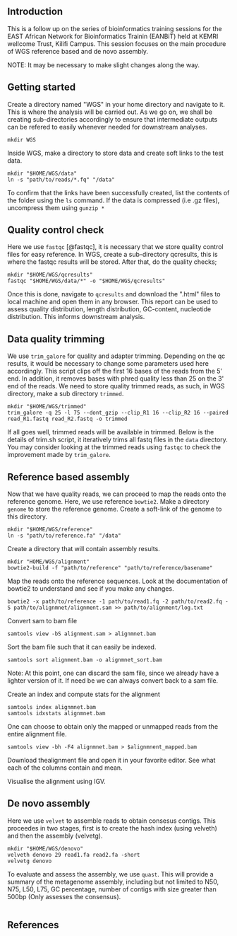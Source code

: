 ## **Introduction**
This is a follow up on the series of bioinformatics training sessions for the EAST African Network for Bioinformatics Trainin (EANBiT) held at KEMRI wellcome Trust, Kilifi Campus. This session focuses on the main procedure of  WGS reference based and de novo assembly.

NOTE: It may  be necessary to make slight changes along the way.

## **Getting started**
Create a directory named "WGS" in your home directory and navigate to it. This is where the analysis will be carried out. As we go on, we shall be creating sub-directories accordingly to ensure that intermediate outputs can be refered to easily whenever needed for downstream analyses. 
```{r,eval=FALSE,error=FALSE,warning=FALSE,message=FALSE,echo=TRUE}
mkdir WGS
```

Inside WGS, make a directory to store data and create soft links to the test data. 
```{r,eval=FALSE,error=FALSE,warning=FALSE,message=FALSE,echo=TRUE}
mkdir "$HOME/WGS/data"
ln -s "path/to/reads/*.fq" "/data"
```

To confirm that the links have been successfully created, list the contents of the folder using the `ls` command. If the data is compressed (i.e .gz files), uncompress them using `gunzip *`

## **Quality control check**
Here we use `fastqc` [@fastqc], it is necessary that we store quality control files for easy reference. In WGS, create a sub-directory qcresults, this is where the fastqc results will be stored.
After that, do the quality checks;
```{r,eval=FALSE,error=FALSE,warning=FALSE,message=FALSE,echo=TRUE}
mkdir "$HOME/WGS/qcresults"
fastqc "$HOME/WGS/data/*" -o "$HOME/WGS/qcresults"
```
Once this is done, navigate to `qcresults` and download the ".html" files to local machine and open them in any browser. This report can be used to assess quality distribution, length distribution, GC-content, nucleotide distribution. This informs downstream analysis.

## **Data quality trimming**
We use `trim_galore` for quality and adapter trimming. Depending on the qc results, it would be necessary to change some parameters used here accordingly. This script clips off the first 16 bases of the reads from the 5' end. In addition, it removes bases with phred quality less than 25 on the 3' end of the reads. We need to store quality trimmed reads, as such, in WGS directory, make a sub directory `trimmed`.
```{r,eval=FALSE,error=FALSE,warning=FALSE,message=FALSE,echo=TRUE}
mkdir "$HOME/WGS/trimmed"
trim_galore -q 25 -l 75 --dont_gzip --clip_R1 16 --clip_R2 16 --paired read_R1.fastq read_R2.fastq -o trimmed
```
If all goes well, trimmed reads will be available in trimmed.
Below is the details of trim.sh script, it iteratively trims all fastq files in the `data` directory. You may consider looking at the trimmed reads using `fastqc` to check the improvement made by `trim_galore`.

##  **Reference based assembly** 

Now that we have quality reads, we can proceed to map the reads onto the reference genome. Here, we use reference `bowtie2`. Make a directory `genome` to store the reference genome.  Create a soft-link of the genome to this directory.
```{r,eval=FALSE,error=FALSE,warning=FALSE,message=FALSE,echo=TRUE}
mkdir "$HOME/WGS/reference"
ln -s "path/to/reference.fa" "/data"
```

Create a directory that will contain assembly results.

```{r,eval=FALSE,error=FALSE,warning=FALSE,message=FALSE,echo=TRUE}
mkdir "HOME/WGS/alignment" 
bowtie2-build -f "path/to/reference" "path/to/reference/basename"
```

Map the reads onto the reference sequences. Look at the documentation of bowtie2 to understand and see if you make any changes.

```{r,eval=FALSE,error=FALSE,warning=FALSE,message=FALSE,echo=TRUE}
bowtie2 -x path/to/reference -1 path/to/read1.fq -2 path/to/read2.fq -S path/to/alignmnet/alignment.sam >> path/to/alignment/log.txt
```

Convert sam to bam file
```{r,eval=FALSE,error=FALSE,warning=FALSE,message=FALSE,echo=TRUE}
samtools view -bS alignment.sam > alignmnet.bam
```

Sort the bam file such that it can easily be indexed.
```{r,eval=FALSE,error=FALSE,warning=FALSE,message=FALSE,echo=TRUE}
samtools sort alignment.bam -o alignmnet_sort.bam
```
Note: At this point, one can discard the sam file, since we already have a lighter version of it. If need be we can always convert back to a sam file.

Create an index and compute stats for the alignment
```{r,eval=FALSE,error=FALSE,warning=FALSE,message=FALSE,echo=TRUE}
samtools index alignmnet.bam
samtools idxstats alignmnet.bam
```

One can choose to obtain only the mapped or unmapped reads from the entire alignment file.
```{r,eval=FALSE,error=FALSE,warning=FALSE,message=FALSE,echo=TRUE}
samtools view -bh -F4 alignmnet.bam > $alignmnent_mapped.bam
```

Download thealignment file and open it in your favorite editor. See what each of the columns contain and mean.

Visualise the alignment using IGV.

##  **De novo assembly**
Here we use `velvet` to assemble reads to obtain consesus contigs. This proceedes in two stages, first is to create the hash index (using velveth) and then the assembly (velvetg).
```{r,eval=FALSE,error=FALSE,warning=FALSE,message=FALSE,echo=TRUE}
mkdir "$HOME/WGS/denovo"
velveth denovo 29 read1.fa read2.fa -short
velvetg denovo
```

To evaluate and assess the assembly, we use `quast`. This will provide a summary of the metagenome assembly, including but not limited to N50, N75, L50, L75, GC percentage, number of contigs with size greater than 500bp (Only assesses the consensus).
```{r,eval=FALSE,error=FALSE,warning=FALSE,message=FALSE,echo=TRUE}

```
## **References**
